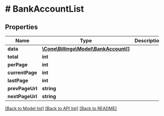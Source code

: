 # # BankAccountList

## Properties

Name | Type | Description | Notes
------------ | ------------- | ------------- | -------------
**data** | [**\Cone\Billingo\Model\BankAccount[]**](BankAccount.md) |  | [optional]
**total** | **int** |  | [optional]
**perPage** | **int** |  | [optional]
**currentPage** | **int** |  | [optional]
**lastPage** | **int** |  | [optional]
**prevPageUrl** | **string** |  | [optional]
**nextPageUrl** | **string** |  | [optional]

[[Back to Model list]](../../README.md#models) [[Back to API list]](../../README.md#endpoints) [[Back to README]](../../README.md)

